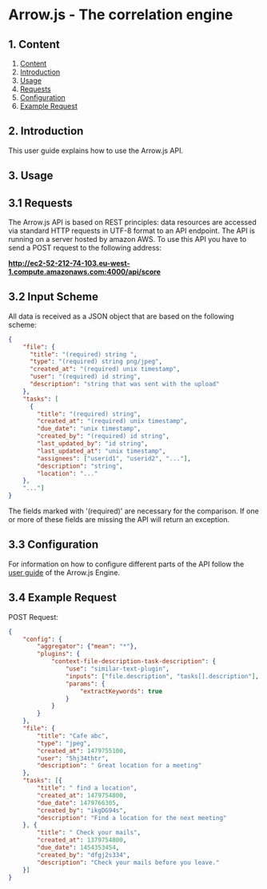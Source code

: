 # Arrow.js - The correlation engine

## 1. Content

1. [Content](#Content)
2. [Introduction](#Introduction)
3. [Usage](#Usage)
 1. [Requests](#Requests)
 2. [Configuration](#Configuration)
 3. [Example Request](#Example-Request)

## 2. Introduction

This user guide explains how to use the Arrow.js API.

## 3. Usage

## 3.1 Requests

The Arrow.js API is based on REST principles: data resources are accessed via standard HTTP requests in UTF-8 format to an API endpoint. The API is running on a server hosted by amazon AWS. To use this API you have to send a POST request to the following address:

**http://ec2-52-212-74-103.eu-west-1.compute.amazonaws.com:4000/api/score**

## 3.2 Input Scheme

All data is received as a JSON object that are based on the following scheme:

```json
{
    "file": {
      "title": "(required) string ",
      "type": "(required) string png/jpeg",
      "created_at": "(required) unix timestamp",
      "user": "(required) id string",
      "description": "string that was sent with the upload"
    },
    "tasks": [
      {
        "title": "(required) string",
        "created_at": "(required) unix timestamp",
        "due_date": "unix timestamp",
        "created_by": "(required) id string",
        "last_updated_by": "id string",
        "last_updated_at": "unix timestamp",
        "assignees": ["userid1", "userid2", "..."],
        "description": "string",
        "location": "..."
    },
    "..."]
}
```

The fields marked with '(required)' are necessary for the comparison. If one or more of these fields are missing the API will return an exception.

## 3.3 Configuration

For information on how to configure different parts of the API follow the [user guide](https://github.com/amos-ws16/amos-ws16-arrowjs/blob/master/docs/user-guide.md) of the Arrow.js Engine.

## 3.4 Example Request

POST Request:

```json
{
    "config": {
        "aggregator": {"mean": "*"},
        "plugins": {
            "context-file-description-task-description": {
                "use": "similar-text-plugin",
                "inputs": ["file.description", "tasks[].description"],
                "params": {
                    "extractKeywords": true
                }
            }
        }
    },
    "file": {
        "title": "Cafe abc",
        "type": "jpeg",
        "created_at": 1479755100,
        "user": "5hj34thtr",
        "description": " Great location for a meeting"
    },
    "tasks": [{
        "title": " find a location",
        "created_at": 1479754800,
        "due_date": 1479766305,
        "created_by": "ikgDG94s",
        "description": "Find a location for the next meeting"
    }, {
        "title": " Check your mails",
        "created_at": 1379754800,
        "due_date": 1454353454,
        "created_by": "dfgj2s334",
        "description": "Check your mails before you leave."
    }]
}
```
